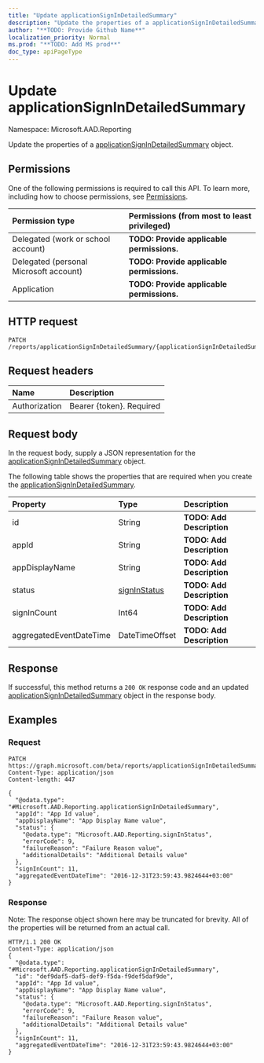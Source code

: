```yaml
---
title: "Update applicationSignInDetailedSummary"
description: "Update the properties of a applicationSignInDetailedSummary object."
author: "**TODO: Provide Github Name**"
localization_priority: Normal
ms.prod: "**TODO: Add MS prod**"
doc_type: apiPageType
---
```


# Update applicationSignInDetailedSummary

Namespace: Microsoft.AAD.Reporting

Update the properties of a [applicationSignInDetailedSummary](../resources/microsoft.aad.reporting-applicationsignindetailedsummary.md) object.

## Permissions
One of the following permissions is required to call this API. To learn more, including how to choose permissions, see [Permissions](/concepts/permissions-reference.md).

|Permission type|Permissions (from most to least privileged)|
|:---|:---|
|Delegated (work or school account)|**TODO: Provide applicable permissions.**|
|Delegated (personal Microsoft account)|**TODO: Provide applicable permissions.**|
|Application|**TODO: Provide applicable permissions.**|

## HTTP request
<!-- {
  "blockType": "ignored"
}
-->
``` http
PATCH /reports/applicationSignInDetailedSummary/{applicationSignInDetailedSummaryId}
```

## Request headers
|Name|Description|
|:---|:---|
|Authorization|Bearer {token}. Required|

## Request body
In the request body, supply a JSON representation for the [applicationSignInDetailedSummary](../resources/microsoft.aad.reporting-applicationsignindetailedsummary.md) object.

The following table shows the properties that are required when you create the [applicationSignInDetailedSummary](../resources/microsoft.aad.reporting-applicationsignindetailedsummary.md).

|Property|Type|Description|
|:---|:---|:---|
|id|String|**TODO: Add Description**|
|appId|String|**TODO: Add Description**|
|appDisplayName|String|**TODO: Add Description**|
|status|[signInStatus](../resources/microsoft.aad.reporting-signinstatus.md)|**TODO: Add Description**|
|signInCount|Int64|**TODO: Add Description**|
|aggregatedEventDateTime|DateTimeOffset|**TODO: Add Description**|



## Response
If successful, this method returns a `200 OK` response code and an updated [applicationSignInDetailedSummary](../resources/microsoft.aad.reporting-applicationsignindetailedsummary.md) object in the response body.

## Examples

### Request
<!-- {
  "blockType": "request",
  "name": "update_applicationsignindetailedsummary"
}
-->
``` http
PATCH https://graph.microsoft.com/beta/reports/applicationSignInDetailedSummary/{applicationSignInDetailedSummaryId}
Content-Type: application/json
Content-length: 447

{
  "@odata.type": "#Microsoft.AAD.Reporting.applicationSignInDetailedSummary",
  "appId": "App Id value",
  "appDisplayName": "App Display Name value",
  "status": {
    "@odata.type": "Microsoft.AAD.Reporting.signInStatus",
    "errorCode": 9,
    "failureReason": "Failure Reason value",
    "additionalDetails": "Additional Details value"
  },
  "signInCount": 11,
  "aggregatedEventDateTime": "2016-12-31T23:59:43.9824644+03:00"
}
```

### Response
Note: The response object shown here may be truncated for brevity. All of the properties will be returned from an actual call.
<!-- {
  "blockType": "response",
  "truncated": true
}
-->
``` http
HTTP/1.1 200 OK
Content-Type: application/json
{
  "@odata.type": "#Microsoft.AAD.Reporting.applicationSignInDetailedSummary",
  "id": "def9daf5-daf5-def9-f5da-f9def5daf9de",
  "appId": "App Id value",
  "appDisplayName": "App Display Name value",
  "status": {
    "@odata.type": "Microsoft.AAD.Reporting.signInStatus",
    "errorCode": 9,
    "failureReason": "Failure Reason value",
    "additionalDetails": "Additional Details value"
  },
  "signInCount": 11,
  "aggregatedEventDateTime": "2016-12-31T23:59:43.9824644+03:00"
}
```

